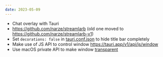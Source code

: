 ```yaml
---
date: 2023-05-09
---
```

- Chat overlay with Tauri
- https://github.com/narze/streamlarb (old one moved to https://github.com/narze/streamlarb-v1)
- Set `decorations: false` in [tauri.conf.json](https://tauri.app/v1/api/config#windowconfig) to hide title bar completely
- Make use of JS API to control window https://tauri.app/v1/api/js/window
- Use macOS private API to make window [transparent](https://tauri.app/v1/api/js/window#transparent)
